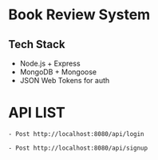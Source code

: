 # Book Review System

## Tech Stack
- Node.js + Express
- MongoDB + Mongoose
- JSON Web Tokens for auth


# API LIST
    - Post http://localhost:8080/api/login

    - Post http://localhost:8080/api/signup
